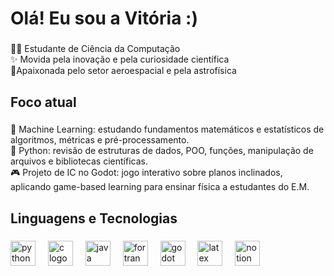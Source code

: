 <h1 align="left">Olá! Eu sou a Vitória :)</h1>

###

<p align="left">👩‍💻 Estudante de Ciência da Computação<br>✨ Movida pela inovação e pela curiosidade científica<br>🚀Apaixonada pelo setor aeroespacial e pela astrofísica</p>

###

<h2 align="left">Foco atual</h2>

###

<p align="left">🤖 Machine Learning: estudando fundamentos matemáticos e estatísticos de algoritmos, métricas e pré-processamento.  <br>🐍 Python: revisão de estruturas de dados, POO, funções, manipulação de arquivos e bibliotecas científicas.<br>🎮 Projeto de IC no Godot: jogo interativo sobre planos inclinados, aplicando game-based learning para ensinar física a estudantes do E.M.</p>

###

<h2 align="left">Linguagens e Tecnologias</h2>

###

<div align="left">
  <img src="https://cdn.jsdelivr.net/gh/devicons/devicon/icons/python/python-original.svg" height="40" alt="python logo"  />
  <img width="12" />
  <img src="https://cdn.jsdelivr.net/gh/devicons/devicon/icons/c/c-original.svg" height="40" alt="c logo"  />
  <img width="12" />
  <img src="https://cdn.jsdelivr.net/gh/devicons/devicon/icons/java/java-original.svg" height="40" alt="java logo"  />
  <img width="12" />
  <img src="https://cdn.simpleicons.org/fortran/734F96" height="40" alt="fortran logo"  />
  <img width="12" />
  <img src="https://cdn.jsdelivr.net/gh/devicons/devicon/icons/godot/godot-original.svg" height="40" alt="godot logo"  />
  <img width="12" />
  <img src="https://cdn.jsdelivr.net/gh/devicons/devicon/icons/latex/latex-original.svg" height="40" alt="latex logo"  />
  <img width="12" />
  <img src="https://cdn.jsdelivr.net/gh/devicons/devicon/icons/notion/notion-original.svg" height="40" alt="notion logo"  />
</div>

###
